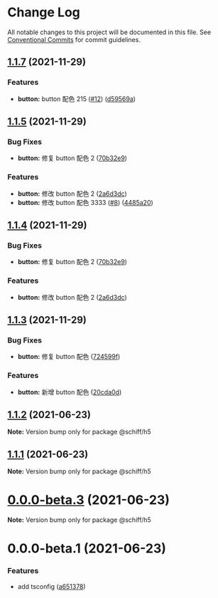 # Change Log

All notable changes to this project will be documented in this file.
See [Conventional Commits](https://conventionalcommits.org) for commit guidelines.

## [1.1.7](https://github.com/aoilti/schiff/compare/v1.1.6...v1.1.7) (2021-11-29)

### Features

- **button:** button 配色 215 ([#12](https://github.com/aoilti/schiff/issues/12)) ([d59569a](https://github.com/aoilti/schiff/commit/d59569afb51c636d54837715faa4543e653b67d4))

## [1.1.5](https://github.com/aoilti/schiff/compare/v1.1.3...v1.1.5) (2021-11-29)

### Bug Fixes

- **button:** 修复 button 配色 2 ([70b32e9](https://github.com/aoilti/schiff/commit/70b32e9f6c9e2c87fe4f0fb03c8e07c2d5d4e69e))

### Features

- **button:** 修改 button 配色 2 ([2a6d3dc](https://github.com/aoilti/schiff/commit/2a6d3dc807a43b398cebae4dcdae6f9d0364bcca))
- **button:** 修改 button 配色 3333 ([#8](https://github.com/aoilti/schiff/issues/8)) ([4485a20](https://github.com/aoilti/schiff/commit/4485a2016d2749326bd363936b9bc6cdc3845729))

## [1.1.4](https://github.com/aoilti/schiff/compare/v1.1.3...v1.1.4) (2021-11-29)

### Bug Fixes

- **button:** 修复 button 配色 2 ([70b32e9](https://github.com/aoilti/schiff/commit/70b32e9f6c9e2c87fe4f0fb03c8e07c2d5d4e69e))

### Features

- **button:** 修改 button 配色 2 ([2a6d3dc](https://github.com/aoilti/schiff/commit/2a6d3dc807a43b398cebae4dcdae6f9d0364bcca))

## [1.1.3](https://github.com/aoilti/schiff/compare/v1.1.2...v1.1.3) (2021-11-29)

### Bug Fixes

- **button:** 修复 button 配色 ([724599f](https://github.com/aoilti/schiff/commit/724599fa7624c41c9ce5e66dec1b1f1f69027e28))

### Features

- **button:** 新增 button 配色 ([20cda0d](https://github.com/aoilti/schiff/commit/20cda0d8db018c3eaba4b0547e402df74d75e2e1))

## [1.1.2](https://github.com/aoilti/schiff/compare/v1.1.1...v1.1.2) (2021-06-23)

**Note:** Version bump only for package @schiff/h5

## [1.1.1](https://github.com/aoilti/schiff/compare/v0.0.0-beta.3...v1.1.1) (2021-06-23)

**Note:** Version bump only for package @schiff/h5

# [0.0.0-beta.3](https://github.com/aoilti/schiff/compare/v0.0.0-beta.1...v0.0.0-beta.3) (2021-06-23)

**Note:** Version bump only for package @schiff/h5

# 0.0.0-beta.1 (2021-06-23)

### Features

- add tsconfig ([a651378](https://github.com/aoilti/schiff/commit/a651378053cbf803b1d83ee8ee010506d6372e8d))
